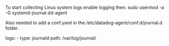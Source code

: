 To start collecting Linus system logs enable logging then:
	sudo usermod -a -G systemd-journal dd-agent

Also needed to add a conf.yaml in the /etc/datadog-agent/conf.d/journal.d folder.

logs:
    - type: journald
      path: /var/log/journal/
